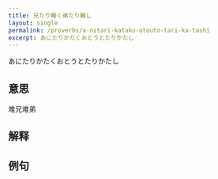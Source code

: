```yaml
---
title: 兄たり難く弟たり難し
layout: single
permalink: /proverbs/a-nitari-kataku-otouto-tari-ka-tashi
excerpt: あにたりかたくおとうとたりかたし
---
```


あにたりかたくおとうとたりかたし

## 意思

难兄难弟

## 解释

## 例句

